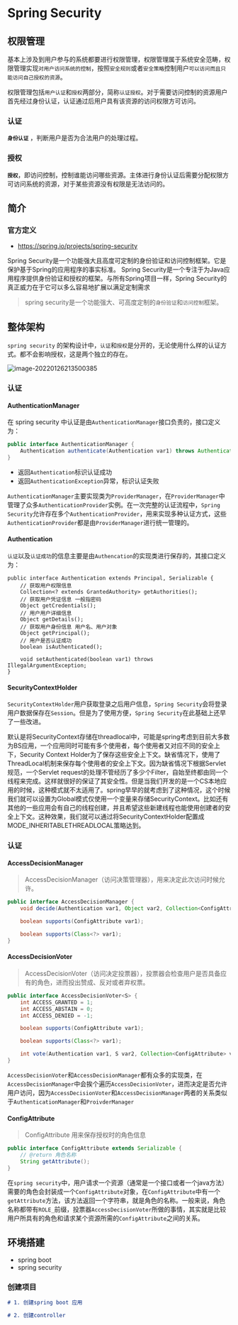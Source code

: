 # Spring Security

## 权限管理

基本上涉及到用户参与的系统都要进行权限管理，权限管理属于系统安全范畴，权限管理实现`对用户访问系统的控制`，按照`安全规则`或者`安全策略`控制用户`可以访问而且只能访问自己授权的资源`。

权限管理包括`用户认证`和`授权`两部分，简称`认证授权`。对于需要访问控制的资源用户首先经过身份认证，认证通过后用户具有该资源的访问权限方可访问。

### 认证

**`身份认证`** ，判断用户是否为合法用户的处理过程。

### 授权

**`授权`**，即访问控制，控制谁能访问哪些资源。主体进行身份认证后需要分配权限方可访问系统的资源，对于某些资源没有权限是无法访问的。



## 简介

### 官方定义

- https://spring.io/projects/spring-security

Spring Security是一个功能强大且高度可定制的身份验证和访问控制框架。它是保护基于Spring的应用程序的事实标准。
Spring Security是一个专注于为Java应用程序提供身份验证和授权的框架。与所有Spring项目一样，Spring Security的真正威力在于它可以多么容易地扩展以满足定制需求

> spring security是一个功能强大、可高度定制的`身份验证`和`访问控制`框架。



## 整体架构

`spring security` 的架构设计中，`认证`<Authentication>和`授权`<Authorization>是分开的，无论使用什么样的认证方式。都不会影响授权，这是两个独立的存在。

![image-20220126213500385](D:\软件\typora\笔记资源\图片资源\image-20220126213500385.png)

### 认证

#### AuthenticationManager

在 spring security 中认证是由`AuthenticationManager`接口负责的，接口定义为：

```java
public interface AuthenticationManager {
    Authentication authenticate(Authentication var1) throws AuthenticationException;
}

```

- 返回`Authentication`标识认证成功
- 返回`AuthenticationException`异常，标识认证失败

`AuthenticationManager`主要实现类为`ProviderManager`，在`ProviderManager`中管理了众多`AuthenticationProvider`实例。在一次完整的认证流程中，`Spring Security`允许存在多个`AuthenticationProvider`，用来实现多种认证方式，这些`AuthenticationProvider`都是由`ProviderManager`进行统一管理的。



#### Authentication

`认证`以及`认证成功`的信息主要是由`Authencation`的实现类进行保存的，其接口定义为：

```
public interface Authentication extends Principal, Serializable {
	// 获取用户权限信息
    Collection<? extends GrantedAuthority> getAuthorities();
	// 获取用户凭证信息 一般指密码
    Object getCredentials();
	// 用户用户详细信息
    Object getDetails();
	// 获取用户身份信息 用户名、用户对象
    Object getPrincipal();
	// 用户是否认证成功
    boolean isAuthenticated();
    
    void setAuthenticated(boolean var1) throws IllegalArgumentException;
}
```

#### SecurityContextHolder

`SecurityContextHolder`用户获取登录之后用户信息，`Spring Security`会将登录用户数据保存在`Session`。但是为了使用方便，`Spring Security`在此基础上还早了一些改进。

默认是将SecurityContext存储在threadlocal中，可能是spring考虑到目前大多数为BS应用，一个应用同时可能有多个使用者，每个使用者又对应不同的安全上下，Security Context Holder为了保存这些安全上下文。缺省情况下，使用了ThreadLocal机制来保存每个使用者的安全上下文。因为缺省情况下根据Servlet规范，一个Servlet request的处理不管经历了多少个Filter，自始至终都由同一个线程来完成。这样就很好的保证了其安全性。但是当我们开发的是一个CS本地应用的时候，这种模式就不太适用了。spring早早的就考虑到了这种情况，这个时候我们就可以设置为Global模式仅使用一个变量来存储SecurityContext。比如还有其他的一些应用会有自己的线程创建，并且希望这些新建线程也能使用创建者的安全上下文。这种效果，我们就可以通过将SecurityContextHolder配置成MODE_INHERITABLETHREADLOCAL策略达到。



### 认证

#### AccessDecisionManager

> AccessDecisionManager（访问决策管理器），用来决定此次访问时候允许。

```java
public interface AccessDecisionManager {
    void decide(Authentication var1, Object var2, Collection<ConfigAttribute> var3) throws AccessDeniedException, InsufficientAuthenticationException;

    boolean supports(ConfigAttribute var1);

    boolean supports(Class<?> var1);
}
```

#### AccessDecisionVoter

> AccessDecisionVoter（访问决定投票器），投票器会检查用户是否具备应有的角色，进而投出赞成、反对或者弃权票。

```java
public interface AccessDecisionVoter<S> {
    int ACCESS_GRANTED = 1;
    int ACCESS_ABSTAIN = 0;
    int ACCESS_DENIED = -1;

    boolean supports(ConfigAttribute var1);

    boolean supports(Class<?> var1);

    int vote(Authentication var1, S var2, Collection<ConfigAttribute> var3);
}
```

`AccessDecisionVoter`和`AccessDecisionManager`都有众多的实现类，在`AccessDecisionManager`中会挨个遍历`AccessDecisionVoter`，进而决定是否允许用户访问，因为`AccessDecisionVoter`和`AccessDecisionManager`两者的关系类似于`AuthenticationManager`和`ProivderManager`

#### ConfigAttribute

> ConfigAttribute 用来保存授权时的角色信息

```java
public interface ConfigAttribute extends Serializable {
    // @return 角色名称
    String getAttribute();
}
```

在`spring security`中，用户请求一个资源（通常是一个接口或者一个java方法）需要的角色会封装成一个`ConfigAttribute`对象，在`ConfigAttribute`中有一个`getAttribute`方法，该方法返回一个字符串，就是角色的名称。一般来说，角色名称都带有`ROLE_`前缀，投票器`AccessDecisionVoter`所做的事情，其实就是比较用户所具有的角色和请求某个资源所需的`ConfigAttribute`之间的关系。

## 环境搭建

- spring boot
- spring security

### 创建项目

```markdown
# 1. 创建spring boot 应用
```



```markdown
# 2. 创建controller
```





